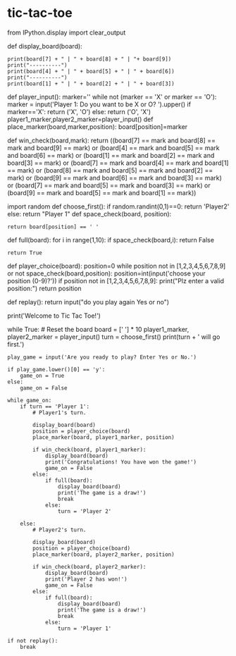 # tic-tac-toe
from IPython.display import clear_output

def display_board(board):
    
    
    print(board[7] + " | " + board[8] + " | "+ board[9])
    print("----------")
    print(board[4] + " | " + board[5] + " | " + board[6])
    print("----------")
    print(board[1] + " | " + board[2] + " | " + board[3])

def player_input():
    marker=''
    while not (marker == 'X' or marker == 'O'):
        marker = input('Player 1: Do you want to be X or O? ').upper()
    if marker=='X':
        return ('X', 'O')
    else:
        return ('O', 'X')
player1_marker,player2_marker=player_input()
def place_marker(board,marker,position):
    board[position]=marker

def win_check(board,mark):
    return ((board[7] == mark and board[8] == mark and board[9] == mark) or 
    (board[4] == mark and board[5] == mark and board[6] == mark) or 
    (board[1] == mark and board[2] == mark and board[3] == mark) or 
    (board[7] == mark and board[4] == mark and board[1] == mark) or 
    (board[8] == mark and board[5] == mark and board[2] == mark) or 
    (board[9] == mark and board[6] == mark and board[3] == mark) or 
    (board[7] == mark and board[5] == mark and board[3] == mark) or 
    (board[9] == mark and board[5] == mark and board[1] == mark)) 

import random
def choose_first():
    if random.randint(0,1)==0:
        return  'Player2'
    else:
        return "Player 1"
def space_check(board, position):
    
    return board[position] == ' '

def full(board):
    for i in range(1,10):
        if space_check(board,i):
            return False
    
    return True


def player_choice(board):
    position=0
    while position not in [1,2,3,4,5,6,7,8,9] or not space_check(board,position):
        position=int(input('choose your position (0-9)?'))
        if position not in [1,2,3,4,5,6,7,8,9]:
            print("Plz enter a valid position:")
    return position

def replay():
    return input("do you play again Yes or no")

print('Welcome to Tic Tac Toe!')

while True:
    # Reset the board
    board = [' '] * 10
    player1_marker, player2_marker = player_input()
    turn = choose_first()
    print(turn + ' will go first.')
    
    play_game = input('Are you ready to play? Enter Yes or No.')
    
    if play_game.lower()[0] == 'y':
        game_on = True
    else:
        game_on = False

    while game_on:
        if turn == 'Player 1':
            # Player1's turn.
            
            display_board(board)
            position = player_choice(board)
            place_marker(board, player1_marker, position)

            if win_check(board, player1_marker):
                display_board(board)
                print('Congratulations! You have won the game!')
                game_on = False
            else:
                if full(board):
                    display_board(board)
                    print('The game is a draw!')
                    break
                else:
                    turn = 'Player 2'

        else:
            # Player2's turn.
            
            display_board(board)
            position = player_choice(board)
            place_marker(board, player2_marker, position)

            if win_check(board, player2_marker):
                display_board(board)
                print('Player 2 has won!')
                game_on = False
            else:
                if full(board):
                    display_board(board)
                    print('The game is a draw!')
                    break
                else:
                    turn = 'Player 1'

    if not replay():
        break
